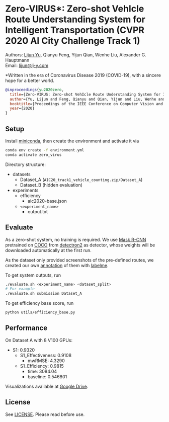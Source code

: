 # Zero-VIRUS*: Zero-shot VehIcle Route Understanding System for Intelligent Transportation (CVPR 2020 AI City Challenge Track 1)

Authors: [Lijun Yu](https://me.lj-y.com), Qianyu Feng, Yijun Qian, Wenhe Liu, Alexander G. Hauptmann \
Email: lijun@lj-y.com

*Written in the era of Coronavirus Disease 2019 (COVID-19), with a sincere hope for a better world.

```bib
@inproceedings{yu2020zero,
  title={Zero-VIRUS: Zero-shot VehIcle Route Understanding System for Intelligent Transportation},
  author={Yu, Lijun and Feng, Qianyu and Qian, Yijun and Liu, Wenhe and Hauptmann, Alexander G.},
  booktitle={Proceedings of the IEEE Conference on Computer Vision and Pattern Recognition Workshops},
  year={2020}
}
```

## Setup

Install [miniconda](https://conda.io/en/latest/miniconda.html), then create the environment and activate it via

```sh
conda env create -f environment.yml
conda activate zero_virus
```

Directory structure:

* datasets
  * Dataset_A (`AIC20_track1_vehicle_counting.zip/Dataset_A`)
  * Dataset_B (hidden evaluation)
* experiments
  * efficiency
    * aic2020-base.json
  * `<experiment_name>`
    * output.txt

## Evaluate

As a zero-shot system, no training is required.
We use [Mask R-CNN](http://openaccess.thecvf.com/content_iccv_2017/html/He_Mask_R-CNN_ICCV_2017_paper.html) pretrained on [COCO](http://cocodataset.org/#home) from [detectron2](https://github.com/facebookresearch/detectron2) as detector, whose weights will be downloaded automatically at the first run.

As the dataset only provided screenshots of the pre-defined routes, we created our own [annotation](monitor/tracks) of them with [labelme](https://github.com/wkentaro/labelme).

To get system outputs, run

```sh
./evaluate.sh <experiment_name> <dataset_split>
# For example
./evaluate.sh submission Dataset_A
```

To get efficiency base score, run

```sh
python utils/efficiency_base.py
```

## Performance

On Dataset A with 8 V100 GPUs:

* S1: 0.9320
  * S1_Effectiveness: 0.9108
    * mwRMSE: 4.3290
  * S1_Efficiency: 0.9815
    * time: 3084.04
    * baseline: 0.546801

Visualizations available at [Google Drive](https://drive.google.com/drive/folders/1s3TPykPa3JTaPOHUVOQF8S4iUi3SduAN?usp=sharing).

## License

See [LICENSE](LICENSE). Please read before use.
